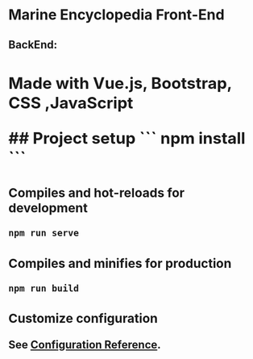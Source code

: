 # Marine Encyclopedia Front-End

<h2>BackEnd: <a href="https://github.com/Mullins69/MarineEncyclopediaAPI"><a><h2>
  <p>Made with Vue.js, Bootstrap, CSS ,JavaScript</p>
## Project setup
```
npm install
```

### Compiles and hot-reloads for development
```
npm run serve
```

### Compiles and minifies for production
```
npm run build
```

### Customize configuration
See [Configuration Reference](https://cli.vuejs.org/config/).
